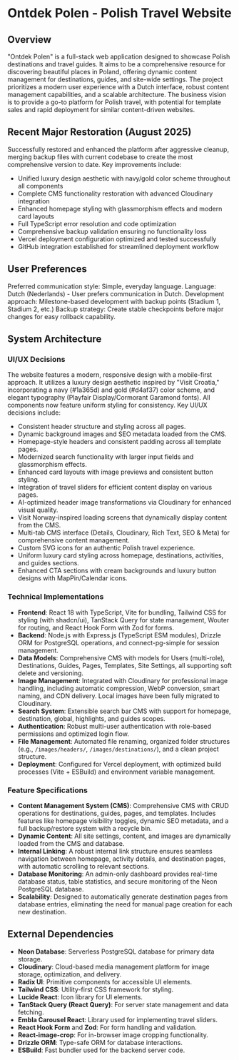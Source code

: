 # Ontdek Polen - Polish Travel Website

## Overview
"Ontdek Polen" is a full-stack web application designed to showcase Polish destinations and travel guides. It aims to be a comprehensive resource for discovering beautiful places in Poland, offering dynamic content management for destinations, guides, and site-wide settings. The project prioritizes a modern user experience with a Dutch interface, robust content management capabilities, and a scalable architecture. The business vision is to provide a go-to platform for Polish travel, with potential for template sales and rapid deployment for similar content-driven websites.

## Recent Major Restoration (August 2025)
Successfully restored and enhanced the platform after aggressive cleanup, merging backup files with current codebase to create the most comprehensive version to date. Key improvements include:
- Unified luxury design aesthetic with navy/gold color scheme throughout all components
- Complete CMS functionality restoration with advanced Cloudinary integration
- Enhanced homepage styling with glassmorphism effects and modern card layouts
- Full TypeScript error resolution and code optimization
- Comprehensive backup validation ensuring no functionality loss
- Vercel deployment configuration optimized and tested successfully
- GitHub integration established for streamlined deployment workflow

## User Preferences
Preferred communication style: Simple, everyday language.
Language: Dutch (Nederlands) - User prefers communication in Dutch.
Development approach: Milestone-based development with backup points (Stadium 1, Stadium 2, etc.)
Backup strategy: Create stable checkpoints before major changes for easy rollback capability.

## System Architecture

### UI/UX Decisions
The website features a modern, responsive design with a mobile-first approach. It utilizes a luxury design aesthetic inspired by "Visit Croatia," incorporating a navy (#1a365d) and gold (#d4af37) color scheme, and elegant typography (Playfair Display/Cormorant Garamond fonts). All components now feature uniform styling for consistency. Key UI/UX decisions include:
- Consistent header structure and styling across all pages.
- Dynamic background images and SEO metadata loaded from the CMS.
- Homepage-style headers and consistent padding across all template pages.
- Modernized search functionality with larger input fields and glassmorphism effects.
- Enhanced card layouts with image previews and consistent button styling.
- Integration of travel sliders for efficient content display on various pages.
- AI-optimized header image transformations via Cloudinary for enhanced visual quality.
- Visit Norway-inspired loading screens that dynamically display content from the CMS.
- Multi-tab CMS interface (Details, Cloudinary, Rich Text, SEO & Meta) for comprehensive content management.
- Custom SVG icons for an authentic Polish travel experience.
- Uniform luxury card styling across homepage, destinations, activities, and guides sections.
- Enhanced CTA sections with cream backgrounds and luxury button designs with MapPin/Calendar icons.

### Technical Implementations
- **Frontend**: React 18 with TypeScript, Vite for bundling, Tailwind CSS for styling (with shadcn/ui), TanStack Query for state management, Wouter for routing, and React Hook Form with Zod for forms.
- **Backend**: Node.js with Express.js (TypeScript ESM modules), Drizzle ORM for PostgreSQL operations, and connect-pg-simple for session management.
- **Data Models**: Comprehensive CMS with models for Users (multi-role), Destinations, Guides, Pages, Templates, Site Settings, all supporting soft delete and versioning.
- **Image Management**: Integrated with Cloudinary for professional image handling, including automatic compression, WebP conversion, smart naming, and CDN delivery. Local images have been fully migrated to Cloudinary.
- **Search System**: Extensible search bar CMS with support for homepage, destination, global, highlights, and guides scopes.
- **Authentication**: Robust multi-user authentication with role-based permissions and optimized login flow.
- **File Management**: Automated file renaming, organized folder structures (e.g., `/images/headers/`, `/images/destinations/`), and a clean project structure.
- **Deployment**: Configured for Vercel deployment, with optimized build processes (Vite + ESBuild) and environment variable management.

### Feature Specifications
- **Content Management System (CMS)**: Comprehensive CMS with CRUD operations for destinations, guides, pages, and templates. Includes features like homepage visibility toggles, dynamic SEO metadata, and a full backup/restore system with a recycle bin.
- **Dynamic Content**: All site settings, content, and images are dynamically loaded from the CMS and database.
- **Internal Linking**: A robust internal link structure ensures seamless navigation between homepage, activity details, and destination pages, with automatic scrolling to relevant sections.
- **Database Monitoring**: An admin-only dashboard provides real-time database status, table statistics, and secure monitoring of the Neon PostgreSQL database.
- **Scalability**: Designed to automatically generate destination pages from database entries, eliminating the need for manual page creation for each new destination.

## External Dependencies

- **Neon Database**: Serverless PostgreSQL database for primary data storage.
- **Cloudinary**: Cloud-based media management platform for image storage, optimization, and delivery.
- **Radix UI**: Primitive components for accessible UI elements.
- **Tailwind CSS**: Utility-first CSS framework for styling.
- **Lucide React**: Icon library for UI elements.
- **TanStack Query (React Query)**: For server state management and data fetching.
- **Embla Carousel React**: Library used for implementing travel sliders.
- **React Hook Form** and **Zod**: For form handling and validation.
- **React-image-crop**: For in-browser image cropping functionality.
- **Drizzle ORM**: Type-safe ORM for database interactions.
- **ESBuild**: Fast bundler used for the backend server code.